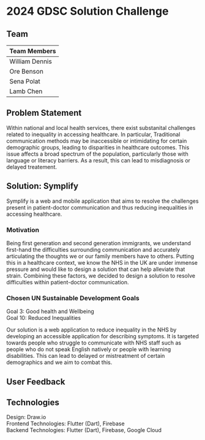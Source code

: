 # 2024 GDSC Solution Challenge
## Team
| Team Members    |
| -------- | 
| William Dennis  |  
| Ore Benson  | 
| Sena Polat  | 
| Lamb Chen  | 

## Problem Statement
Within national and local health services, there exist substanital challenges related to inequality in accessing healthcare. In particular,  Traditional communication methods may be inaccessible or intimidating for certain demographic groups, leading to disparities in healthcare outcomes. 
This issue affects a broad spectrum of the population, particularly those with language or literacy barriers. As a result, this can lead to misdiagnosis or delayed treatement.

## Solution: Symplify
Symplify is a web and mobile application that aims to resolve the challenges present in patient-doctor communication and thus reducing inequalities in accessing healthcare.


### Motivation
Being first generation and second generation immigrants, we understand first-hand the difficulties surrounding communication and accurately articulating the thoughts we or our family members have to others. Putting this in a healthcare context, we know the NHS in the UK are under immense pressure and would like to design a solution that can help alleviate that strain. Combining these factors, we decided to design a solution to resolve difficulties within patient-doctor communication. 

### Chosen UN Sustainable Development Goals
Goal 3: Good health and Wellbeing  
Goal 10: Reduced Inequalities   


Our solution is a web application to reduce inequality in the NHS by developing an accessible application for describing symptoms. It is targeted towards people who struggle to communicate with NHS staff such as people who do not speak English natively or people with learning disabilities. This can lead to delayed or mistreatment of certain demographics and we aim to combat this. 

## User Feedback

## Technologies
Design: Draw.io   
Frontend Technologies: Flutter (Dart), Firebase  
Backend Technologies: Flutter (Dart), Firebase, Google Cloud    

